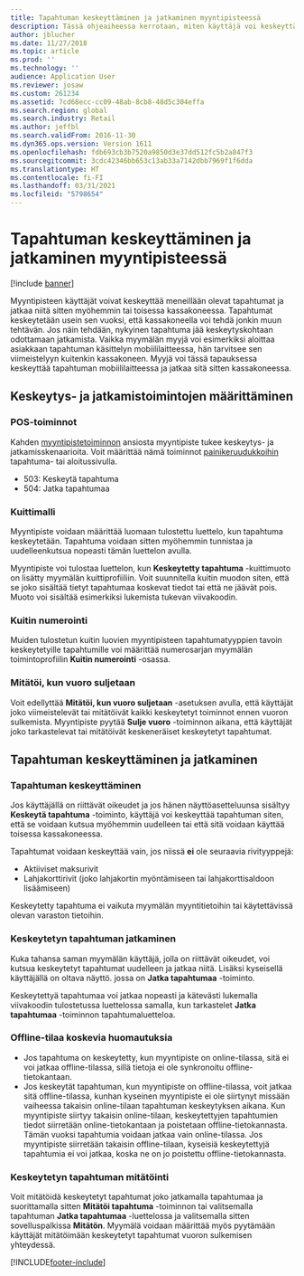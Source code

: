 ```yaml
---
title: Tapahtuman keskeyttäminen ja jatkaminen myyntipisteessä
description: Tässä ohjeaiheessa kerrotaan, miten käyttäjä voi keskeyttää meneillään olevat tapahtumat ja jatkaa niitä sitten myöhemmin tai toisessa kassakoneessa Dynamics 365 Commercessa.
author: jblucher
ms.date: 11/27/2018
ms.topic: article
ms.prod: ''
ms.technology: ''
audience: Application User
ms.reviewer: josaw
ms.custom: 261234
ms.assetid: 7cd68ecc-cc09-48ab-8cb8-48d5c304effa
ms.search.region: global
ms.search.industry: Retail
ms.author: jeffbl
ms.search.validFrom: 2016-11-30
ms.dyn365.ops.version: Version 1611
ms.openlocfilehash: fdb693cb3b7520a9850d3e37dd512fc5b2a847f3
ms.sourcegitcommit: 3cdc42346bb653c13ab33a7142dbb7969f1f6dda
ms.translationtype: HT
ms.contentlocale: fi-FI
ms.lasthandoff: 03/31/2021
ms.locfileid: "5798654"
---
```

# <a name="suspend-and-resume-a-transaction-in-the-point-of-sale-pos"></a>Tapahtuman keskeyttäminen ja jatkaminen myyntipisteessä

[!include [banner](includes/banner.md)]


Myyntipisteen käyttäjät voivat keskeyttää meneillään olevat tapahtumat ja jatkaa niitä sitten myöhemmin tai toisessa kassakoneessa. Tapahtumat keskeytetään usein sen vuoksi, että kassakoneella voi tehdä jonkin muun tehtävän. Jos näin tehdään, nykyinen tapahtuma jää keskeytyskohtaan odottamaan jatkamista. Vaikka myymälän myyjä voi esimerkiksi aloittaa asiakkaan tapahtuman käsittelyn mobiililaitteessa, hän tarvitsee sen viimeistelyyn kuitenkin kassakoneen. Myyjä voi tässä tapauksessa keskeyttää tapahtuman mobiililaitteessa ja jatkaa sitä sitten kassakoneessa.

## <a name="configure-suspend-and-resume-functionality"></a>Keskeytys- ja jatkamistoimintojen määrittäminen

### <a name="pos-operations"></a>POS-toiminnot

Kahden [myyntipistetoiminnon](pos-operations.md) ansiosta myyntipiste tukee keskeytys- ja jatkamisskenaarioita. Voit määrittää nämä toiminnot [painikeruudukkoihin](pos-screen-layouts.md) tapahtuma- tai aloitussivulla.

- 503: Keskeytä tapahtuma
- 504: Jatka tapahtumaa

### <a name="receipt-template"></a>Kuittimalli

Myyntipiste voidaan määrittää luomaan tulostettu luettelo, kun tapahtuma keskeytetään. Tapahtuma voidaan sitten myöhemmin tunnistaa ja uudelleenkutsua nopeasti tämän luettelon avulla.

Myyntipiste voi tulostaa luettelon, kun **Keskeytetty tapahtuma** -kuittimuoto on lisätty myymälän kuittiprofiiliin. Voit suunnitella kuitin muodon siten, että se joko sisältää tietyt tapahtumaa koskevat tiedot tai että ne jäävät pois. Muoto voi sisältää esimerkiksi lukemista tukevan viivakoodin.

### <a name="receipt-numbering"></a>Kuitin numerointi

Muiden tulostetun kuitin luovien myyntipisteen tapahtumatyyppien tavoin keskeytetyille tapahtumille voi määrittää numerosarjan myymälän toimintoprofiilin **Kuitin numerointi** -osassa.

### <a name="void-when-closing-shift"></a>Mitätöi, kun vuoro suljetaan

Voit edellyttää **Mitätöi, kun vuoro suljetaan** -asetuksen avulla, että käyttäjät joko viimeistelevät tai mitätöivät kaikki keskeytetyt toiminnot ennen vuoron sulkemista. Myyntipiste pyytää **Sulje vuoro** -toiminnon aikana, että käyttäjät joko tarkastelevat tai mitätöivät keskeneräiset keskeytetyt tapahtumat.

## <a name="suspend-and-resume-a-transaction"></a>Tapahtuman keskeyttäminen ja jatkaminen

### <a name="suspend-a-transaction"></a>Tapahtuman keskeyttäminen

Jos käyttäjällä on riittävät oikeudet ja jos hänen näyttöasetteluunsa sisältyy **Keskeytä tapahtuma** -toiminto, käyttäjä voi keskeyttää tapahtuman siten, että se voidaan kutsua myöhemmin uudelleen tai että sitä voidaan käyttää toisessa kassakoneessa.

Tapahtumat voidaan keskeyttää vain, jos niissä **ei** ole seuraavia rivityyppejä:

- Aktiiviset maksurivit
- Lahjakorttirivit (joko lahjakortin myöntämiseen tai lahjakorttisaldoon lisäämiseen)

Keskeytetty tapahtuma ei vaikuta myymälän myyntitietoihin tai käytettävissä olevan varaston tietoihin.

### <a name="resume-a-suspended-transaction"></a>Keskeytetyn tapahtuman jatkaminen

Kuka tahansa saman myymälän käyttäjä, jolla on riittävät oikeudet, voi kutsua keskeytetyt tapahtumat uudelleen ja jatkaa niitä. Lisäksi kyseisellä käyttäjällä on oltava näyttö. jossa on **Jatka tapahtumaa** -toiminto.

Keskeytettyä tapahtumaa voi jatkaa nopeasti ja kätevästi lukemalla viivakoodin tulostetussa luettelossa samalla, kun tarkastelet **Jatka tapahtumaa** -toiminnon tapahtumaluetteloa.

### <a name="considerations-for-offline-mode"></a>Offline-tilaa koskevia huomautuksia

- Jos tapahtuma on keskeytetty, kun myyntipiste on online-tilassa, sitä ei voi jatkaa offline-tilassa, sillä tietoja ei ole synkronoitu offline-tietokantaan.
- Jos keskeytät tapahtuman, kun myyntipiste on offline-tilassa, voit jatkaa sitä offline-tilassa, kunhan kyseinen myyntipiste ei ole siirtynyt missään vaiheessa takaisin online-tilaan tapahtuman keskeytyksen aikana. Kun myyntipiste siirtyy takaisin online-tilaan, keskeytettyjen tapahtumien tiedot siirretään online-tietokantaan ja poistetaan offline-tietokannasta. Tämän vuoksi tapahtumia voidaan jatkaa vain online-tilassa. Jos myyntipiste siirretään takaisin offline-tilaan, kyseisiä keskeytettyjä tapahtumia ei voi jatkaa, koska ne on jo poistettu offline-tietokannasta.

### <a name="void-a-suspended-transaction"></a>Keskeytetyn tapahtuman mitätöinti

Voit mitätöidä keskeytetyt tapahtumat joko jatkamalla tapahtumaa ja suorittamalla sitten **Mitätöi tapahtuma** -toiminnon tai valitsemalla tapahtuman **Jatka tapahtumaa** -luettelossa ja valitsemalla sitten sovelluspalkissa **Mitätön**. Myymälä voidaan määrittää myös pyytämään käyttäjät mitätöimään keskeytetyt tapahtumat vuoron sulkemisen yhteydessä.


[!INCLUDE[footer-include](../includes/footer-banner.md)]